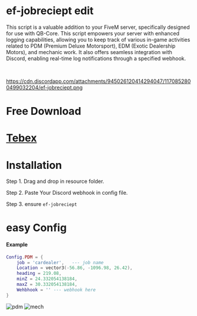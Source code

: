 # ef-jobreciept edit
This script is a valuable addition to your FiveM server, specifically designed for use with QB-Core. This script empowers your server with enhanced logging capabilities, allowing you to keep track of various in-game activities related to PDM (Premium Deluxe Motorsport), EDM (Exotic Dealership Motors), and mechanic work. It also offers seamless integration with Discord, enabling real-time log notifications through a specified webhook.

<br>

https://cdn.discordapp.com/attachments/945026120414294047/1170852800499032204/ef-jobreciept.png
# Free Download
# [Tebex](https://ef-productions.tebex.io/package/5982822)

# Installation
Step 1.  Drag and drop in resource folder.

Step 2. Paste Your Discord webhook in config file.

Step 3. ensure `ef-jobreciept`


# easy Config
<h4>Example</h4>

```lua
Config.PDM = {
    job = 'cardealer',   --- job name
    Location = vector3(-56.86, -1096.98, 26.42),
    heading = 219.08,
    minZ = 24.332054138184,
    maxZ = 30.332054138184,
    Wehbhook = '' --- webhook here
}
```
![pdm](https://github.com/blastersuraj/ef-jobreceipt/assets/104319683/19ef5061-2ab6-4003-bced-d7b1f358b41e)
![mech](https://github.com/blastersuraj/ef-jobreceipt/assets/104319683/8ea2b0af-4af0-40fe-9422-6a0d7dea1b33)



